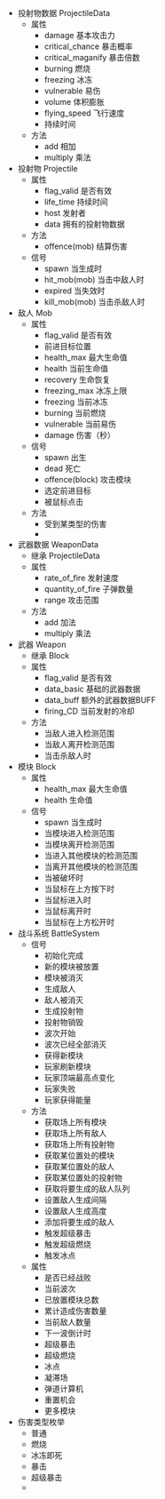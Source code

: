
+ 投射物数据 ProjectileData
	+ 属性
		+ damage 基本攻击力
		+ critical_chance 暴击概率
		+ critical_maganify 暴击倍数
		+ burning 燃烧
		+ freezing 冰冻
		+ vulnerable 易伤 
		+ volume 体积膨胀
		+ flying_speed 飞行速度
		+  持续时间
	+ 方法
		+ add 相加
		+ multiply 乘法
+ 投射物 Projectile
	+ 属性
		+ flag_valid 是否有效
		+ life_time 持续时间
		+ host 发射者
		+ data 拥有的投射物数据
	+ 方法
		+ offence(mob) 结算伤害 
	+ 信号
		+ spawn 当生成时
		+ hit_mob(mob) 当击中敌人时
		+ expired 当失效时
		+ kill_mob(mob) 当击杀敌人时
+ 敌人 Mob
	+ 属性
		+ flag_valid 是否有效
		+ 前进目标位置
		+ health_max 最大生命值
		+ health 当前生命值
		+ recovery 生命恢复
		+ freezing_max 冰冻上限
		+ freezing 当前冰冻
		+ burning 当前燃烧
		+ vulnerable 当前易伤
		+ damage 伤害（秒）
	+ 信号
		+ spawn 出生
		+ dead 死亡
		+ offence(block) 攻击模块
		+ 选定前进目标
		+ 被鼠标点击
	+ 方法
		+ 受到某类型的伤害
		+ 
+ 武器数据 WeaponData
	+ 继承 ProjectileData
	+ 属性 
		+ rate_of_fire 发射速度
		+ quantity_of_fire 子弹数量
		+ range 攻击范围
	+ 方法
		+ add 加法
		+ multiply 乘法
+ 武器 Weapon
	+ 继承 Block
	+ 属性
		+ flag_valid 是否有效 
		+ data_basic 基础的武器数据
		+ data_buff 额外的武器数据BUFF
		+ firing_CD 当前发射的冷却
	+ 方法
		+ 当敌人进入检测范围
		+ 当敌人离开检测范围
		+ 当击杀敌人时
+ 模块 Block
	+ 属性
		+ health_max 最大生命值
		+ health 生命值
	+ 信号
		+ spawn 当生成时
		+ 当模块进入检测范围
		+ 当模块离开检测范围
		+ 当进入其他模块的检测范围
		+ 当离开其他模块的检测范围
		+ 当被破坏时
		+ 当鼠标在上方按下时
		+ 当鼠标进入时
		+ 当鼠标离开时
		+ 当鼠标在上方松开时
+ 战斗系统 BattleSystem
	+ 信号
		+ 初始化完成
		+ 新的模块被放置
		+ 模块被消灭
		+ 生成敌人
		+ 敌人被消灭
		+ 生成投射物
		+ 投射物销毁
		+ 波次开始
		+ 波次已经全部消灭
		+ 获得新模块
		+ 玩家刷新模块
		+ 玩家顶端最高点变化
		+ 玩家失败
		+ 玩家获得能量
	+ 方法
		+ 获取场上所有模块
		+ 获取场上所有敌人
		+ 获取场上所有投射物
		+ 获取某位置处的模块
		+ 获取某位置处的敌人
		+ 获取某位置处的投射物
		+ 获取将要生成的敌人队列
		+ 设置敌人生成间隔
		+ 设置敌人生成高度
		+ 添加将要生成的敌人
		+ 触发超级暴击
		+ 触发超级燃烧
		+ 触发冰点
	+ 属性
		+ 是否已经战败
		+ 当前波次
		+ 已放置模块总数
		+ 累计造成伤害数量
		+ 当前敌人数量
		+ 下一波倒计时
		+ 超级暴击
		+ 超级燃烧
		+ 冰点
		+ 凝滞场
		+ 弹道计算机
		+ 重置机会
		+ 更多模块
+ 伤害类型枚举
	+ 普通
	+ 燃烧
	+ 冰冻即死
	+ 暴击
	+ 超级暴击
	+ 